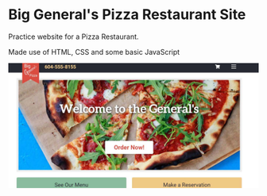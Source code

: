 # Big General's Pizza Restaurant Site

Practice website for a Pizza Restaurant.

Made use of HTML, CSS and some basic JavaScript

![Site Screenshot](./github-image.jpg)